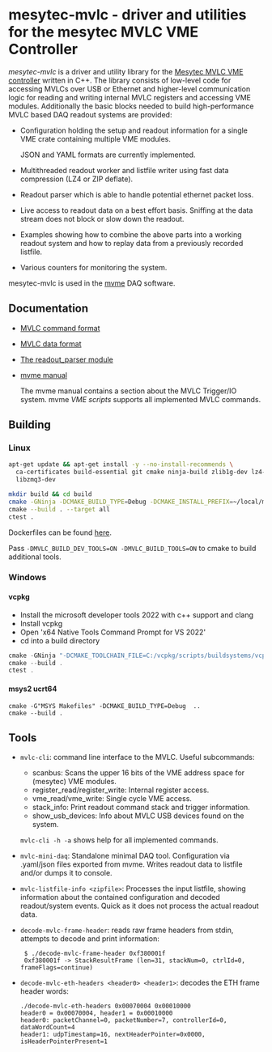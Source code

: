 # mesytec-mvlc - driver and utilities for the mesytec MVLC VME Controller

*mesytec-mvlc* is a driver and utility library for the [Mesytec MVLC VME
controller](https://mesytec.com/products/nuclear-physics/MVLC.html) written in
C++. The library consists of low-level code for accessing MVLCs over USB or
Ethernet and higher-level communication logic for reading and writing internal
MVLC registers and accessing VME modules. Additionally the basic blocks needed
to build high-performance MVLC based DAQ readout systems are provided:

* Configuration holding the setup and readout information for a single VME
  crate containing multiple VME modules.

  JSON and YAML formats are currently implemented.

* Multithreaded readout worker and listfile writer using fast data compression
  (LZ4 or ZIP deflate).

* Readout parser which is able to handle potential ethernet packet loss.

* Live access to readout data on a best effort basis. Sniffing at the data
  stream does not block or slow down the readout.

* Examples showing how to combine the above parts into a working readout system
  and how to replay data from a previously recorded listfile.

* Various counters for monitoring the system.

mesytec-mvlc is used in the [mvme](https://mesytec.com/downloads/mvme.html) DAQ
software.

## Documentation

* [MVLC command format](doc/command_format.md)
* [MVLC data format](doc/data_format.md)
* [The readout_parser module](doc/readout_parser.md)
* [mvme manual](https://mesytec.com/downloads/mvme/mvme.pdf)

  The mvme manual contains a section about the MVLC Trigger/IO system. mvme *VME
  scripts* supports all implemented MVLC commands.

## Building

### Linux

```sh
apt-get update && apt-get install -y --no-install-recommends \
  ca-certificates build-essential git cmake ninja-build zlib1g-dev lz4-dev \
  libzmq3-dev

mkdir build && cd build
cmake -GNinja -DCMAKE_BUILD_TYPE=Debug -DCMAKE_INSTALL_PREFIX=~/local/mesytec-mvlc .. \
cmake --build . --target all
ctest .
```

Dockerfiles can be found [here](tools/dockerfiles).

Pass `-DMVLC_BUILD_DEV_TOOLS=ON -DMVLC_BUILD_TOOLS=ON` to cmake to build additional tools.

### Windows

#### vcpkg

* Install the microsoft developer tools 2022 with c++ support and clang
* Install vcpkg
* Open 'x64 Native Tools Command Prompt for VS 2022'
* cd into a build directory

```powershell
cmake -GNinja "-DCMAKE_TOOLCHAIN_FILE=C:/vcpkg/scripts/buildsystems/vcpkg.cmake" -DCMAKE_C_COMPILER="C:\Program Files\Microsoft Visual Studio\2022\Community\VC\Tools\Llvm\x64\bin\clang-cl.exe" -DCMAKE_CXX_COMPILER="C:\Program Files\Microsoft Visual Studio\2022\Community\VC\Tools\Llvm\x64\bin\clang-cl.exe" <path_to_source>
cmake --build .
ctest .
```

#### msys2 ucrt64

```
cmake -G"MSYS Makefiles" -DCMAKE_BUILD_TYPE=Debug  ..
cmake --build .
```

## Tools

* `mvlc-cli`: command line interface to the MVLC. Useful subcommands:
  - scanbus: Scans the upper 16 bits of the VME address space for (mesytec) VME modules.
  - register_read/register_write: Internal register access.
  - vme_read/vme_write: Single cycle VME access.
  - stack_info: Print readout command stack and trigger information.
  - show_usb_devices: Info about MVLC USB devices found on the system.

  `mvlc-cli -h -a` shows help for all implemented commands.

* `mvlc-mini-daq`: Standalone minimal DAQ tool. Configuration via .yaml/json
  files exported from mvme. Writes readout data to listfile and/or dumps it to
  console.

* `mvlc-listfile-info <zipfile>`: Processes the input listfile, showing
  information about the contained configuration and decoded readout/system
  events. Quick as it does not process the actual readout data.

* `decode-mvlc-frame-header`: reads raw frame headers from stdin, attempts to
  decode and print information:
  ```
   $ ./decode-mvlc-frame-header 0xf380001f
   0xf380001f -> StackResultFrame (len=31, stackNum=0, ctrlId=0, frameFlags=continue)
   ```

* `decode-mvlc-eth-headers <header0> <header1>`: decodes the ETH frame header words:
  ```
  ./decode-mvlc-eth-headers 0x00070004 0x00010000
  header0 = 0x00070004, header1 = 0x00010000
  header0: packetChannel=0, packetNumber=7, controllerId=0, dataWordCount=4
  header1: udpTimestamp=16, nextHeaderPointer=0x0000, isHeaderPointerPresent=1
  ```
